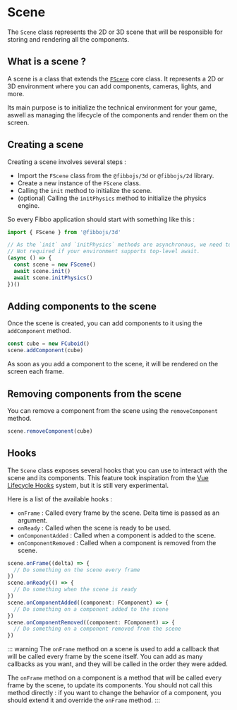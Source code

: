 # Scene

The `Scene` class represents the 2D or 3D scene that will be responsible for storing and rendering all the components.

## What is a scene ?

A scene is a class that extends the [`FScene`](/api/core/classes/FScene) core class. It represents a 2D or 3D environment where you can add components, cameras, lights, and more.

Its main purpose is to initialize the technical environment for your game, aswell as managing the lifecycle of the components and render them on the screen.

## Creating a scene

Creating a scene involves several steps :

- Import the `FScene` class from the `@fibbojs/3d` or `@fibbojs/2d` library.
- Create a new instance of the `FScene` class.
- Calling the `init` method to initialize the scene.
- (optional) Calling the `initPhysics` method to initialize the physics engine.

So every Fibbo application should start with something like this :

```typescript
import { FScene } from '@fibbojs/3d'

// As the `init` and `initPhysics` methods are asynchronous, we need to use an async function.
// Not required if your environment supports top-level await.
(async () => {
  const scene = new FScene()
  await scene.init()
  await scene.initPhysics()
})()
```

## Adding components to the scene

Once the scene is created, you can add components to it using the `addComponent` method.

```typescript
const cube = new FCuboid()
scene.addComponent(cube)
```

As soon as you add a component to the scene, it will be rendered on the screen each frame.

## Removing components from the scene

You can remove a component from the scene using the `removeComponent` method.

```typescript
scene.removeComponent(cube)
```

## Hooks

The `Scene` class exposes several hooks that you can use to interact with the scene and its components. This feature took inspiration from the [Vue Lifecycle Hooks](https://vuejs.org/guide/essentials/lifecycle.html) system, but it is still very experimental.

Here is a list of the available hooks :
- `onFrame` : Called every frame by the scene. Delta time is passed as an argument.
- `onReady` : Called when the scene is ready to be used.
- `onComponentAdded` : Called when a component is added to the scene.
- `onComponentRemoved` : Called when a component is removed from the scene.

```typescript
scene.onFrame((delta) => {
  // Do something on the scene every frame
})
scene.onReady(() => {
  // Do something when the scene is ready
})
scene.onComponentAdded((component: FComponent) => {
  // Do something on a component added to the scene
})
scene.onComponentRemoved((component: FComponent) => {
  // Do something on a component removed from the scene
})
```

::: warning
The `onFrame` method on a scene is used to add a callback that will be called every frame by the scene itself. You can add as many callbacks as you want, and they will be called in the order they were added.

The `onFrame` method on a component is a method that will be called every frame by the scene, to update its components. You should not call this method directly : if you want to change the behavior of a component, you should extend it and override the `onFrame` method.
:::
